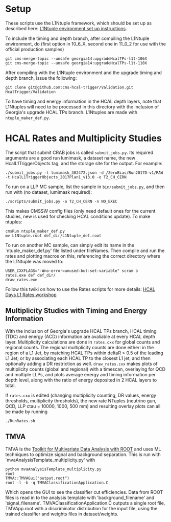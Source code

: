 # Setup
These scripts use the L1Ntuple framework, which should be set up as described here: [L1Ntuple environment set up instructions](https://twiki.cern.ch/twiki/bin/view/CMSPublic/SWGuideL1TStage2Instructions#Environment_Setup_with_Integrati).

To include the timing and depth branch, after compiling the L1Ntuple environment, do (first option in 10_6_X, second one in 11_0_2 for use with the official production samples)
```
git cms-merge-topic --unsafe georgia14:upgradeHcalTPs-l1t-106X
git cms-merge-topic --unsafe georgia14:upgradeHcalTPs-l1t-110X
```
After compiling with the L1Ntuple environment and the upgrade timing and depth branch, issue the following:
```
git clone git@github.com:cms-hcal-trigger/Validation.git HcalTrigger/Validation
```
To have timing and energy information in the HCAL depth layers, note that L1Ntuples will need to be processed in this directory with the inclusion of Georgia's upgrade HCAL TPs branch. L1Ntuples are made with `ntuple_maker_def.py`.

# HCAL Rates and Multiplicity Studies
The script that submit CRAB jobs is called `submit_jobs.py`. Its required arguments are a good run lumimask, a dataset name, the new HcalL1TriggerObjects tag, and the storage site for the output. For example:
```
./submit_jobs.py -l lumimask_302472.json -d /ZeroBias/Run2017D-v1/RAW -t HcalL1TriggerObjects_2017Plan1_v13.0 -o T2_CH_CERN
```
To run on a LLP MC sample, list the sample in `bin/submit_jobs.py`, and then run with (no dataset, lumimask required):
```
./scripts/submit_jobs.py -o T2_CH_CERN -n NO_EXEC
```
This makes CMSSW config files (only need default ones for the current studies, new is used for checking HCAL conditions update). To make ntuples:
```
cmsRun ntuple_maker_def.py
mv L1Ntuple.root def_dir/L1Ntuple_def.root
```
To run on another MC sample, can simply edit its name in the `ntuple_maker_def.py' file listed under fileNames. Then compile and run the rates and plotting macros on this, referencing the correct directory where the L1Ntuple was moved to:
```
USER_CXXFLAGS="-Wno-error=unused-but-set-variable" scram b
rates.exe def def_dir/
draw_rates.exe
```
Follow this twiki on how to use the Rates scripts for more details:
[HCAL Days L1 Rates workshop](https://twiki.cern.ch/twiki/bin/view/Sandbox/L1TriggerAtHCALdays2019#HCAL_conditions_impact_at_L1_rat)

## Multiplicity Studies with Timing and Energy Information
With the inclusion of Georgia's upgrade HCAL TPs branch, HCAL timing (TDC) and energy (ACD) information are avaliable at every HCAL depth layer. Multiplicity calculations are done in `rates.cxx` for global counts and regional counts. The regional multiplicity counts are done either: in the region of a L1 Jet, by matching HCAL TPs within deltaR < 0.5 of the leading L1 Jet; or by associating each HCAL TP to the closest L1 jet, and then optionally adding a DR restriction as well. `draw_rates.cxx` makes plots of multiplicity counts (global and regional) with a timescan, overlaying for QCD and multiple LLPs, and plots average energy and timing information per depth level, along with the ratio of energy deposited in 2 HCAL layers to total.

If `rates.cxx` is edited (changing multiplicity counting, DR values, energy thresholds, multiplicity thresholds), the new rate NTuples (neutrino gun, QCD, LLP ctau = 10000, 1000, 500 mm) and resulting overlay plots can all be made by running
```
./RunRates.sh
```

## TMVA
TMVA is the [Toolkit for Multivariate Data Analysis with ROOT](https://root.cern.ch/root/html/guides/tmva/TMVAUsersGuide.pdf) and uses ML techniques to optimize signal and background separation. This is run with `mvaAnalysisTemplate_multiplicity.py' with
```
python mvaAnalysisTemplate_multiplicity.py
root
TMVA::TMVAGui("output.root")
root -l -b -q TMVAClassificationApplication.C
```
Which opens the GUI to see the classifier cut efficiencies. Data from ROOT files is read in to the analysis template with 'background_filename' and 'signal_filename'. TMVAClassificationApplication.C outputs a single root file, TMVApp.root with a discriminator distribution for the input file, using the trained classifier and weights files in dataset/weights.